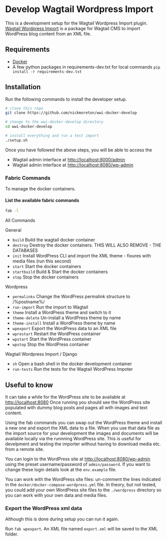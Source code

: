 # Develop Wagtail Wordpress Import

This is a development setup for the Wagtail Wordpress Import plugin. [Wagtail Wordpress Import](https://github.com/torchbox/wagtail-wordpress-import) is a package for Wagtail CMS to import WordPress blog content from an XML file.

## Requirements

- [Docker](https://www.docker.com/products/docker-desktop)
- A few python packages in requirements-dev.txt for local commands `pip install -r requirements-dev.txt`

## Installation

Run the following commands to install the developer setup.

```bash
# clone this repo
git clone https://github.com/nickmoreton/wwi-docker-develop

# change to the wwi-docker-develop directory
cd wwi-docker-develop

# install everything and run a test import
./setup.sh
```

Once you have followed the above steps, you will be able to access the

- Wagtail admin interface at <http://localhost:8000/admin>
- Wagtail admin interface at  <http://localhost:8080/wp-admin>

### Fabric Commands

To manage the docker containers.

#### List the available fabric commands

```bash
fab -l
```

All Commands

General

- `build`           Build the wagtail docker container
- `destroy`         Destroy the docker containers. THIS WILL ALSO REMOVE - THE DATABASES
- `init`            Install WordPress CLI and import the XML theme - fixures with media files (run this second)
- `start`           Start the docker containers
- `startbuild`      Build & Start the docker containers
- `stop`            Stop the docker containers

Wordpress

- `permalinks`      Change the WordPress permalink structure to /%postname%/
- `run-import`      Run the import to Wagtail
- `theme`           Install a WordPress theme and switch to it
- `theme-delete`    Un-install a WordPress theme by name
- `theme-install`   Install a WordPress theme by name
- `wpexport`        Export the WordPress data to an XML file
- `wprestart`       Restart the WordPress container
- `wpstart`         Start the WordPress container
- `wpstop`          Stop the WordPress container

Wagtail Wordpress Import / Django

- `sh`              Open a bash shell in the docker development container
- `run-tests`       Run the tests for the Wagtail WordPress Impoter

## Useful to know

It can take a while for the WordPress site to be available at <http://localhost:8080> Once running you should see the WordPress site populated with dummy blog posts and pages all with images and text content.

Using the fab commands you can swap out the WordPress theme and install a new one and export the XML data to a file. When you use that data file as the import source for your development the images and documents will be available locally via the runnning WordPress site. This is useful for develpment and testing the importer without having to download media etc. from a remote site.

You can login to the WordPress site at <http://localhost:8080/wp-admin> using the preset username/password of `admin/password`. If you want to change these login details look at the `env.example` file.

You can work with the WordPress site files: un-comment the lines indicated in the `docker/docker-compose-wordpress.yml` file. In theory, but not tested, you could add your own WordPress site files to the `./wordpress` directory so you can work with your own data and media files.

### Export the WordPress xml data

Although this is done during setup you can run it again.

Run `fab wpexport`. An XML file named `export.xml` will be saved to the XML folder.
